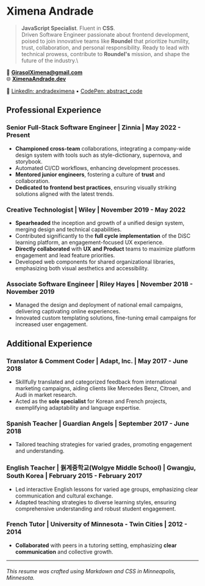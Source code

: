 # Ximena Andrade

> **JavaScript Specialist**. Fluent in **CSS**.\
> Driven Software Engineer passionate about frontend development, poised to join innovative teams like **Roundel** that prioritize humility, trust, collaboration, and personal responsibility. Ready to lead with technical prowess, contribute to **Roundel's** mission, and shape the future of the industry.\

📧 **<GirasolXimena@gmail.com>**\
🌐 **[XimenaAndrade.dev](https://ximenaandrade.dev)**

🔗 [LinkedIn: andradeximena](https://www.linkedin.com/in/andradeximena) • [CodePen: abstract_code](https://codepen.io/abstract_code)

## Professional Experience

### Senior Full-Stack Software Engineer | Zinnia | May 2022 - Present

- **Championed cross-team** collaborations, integrating a company-wide design system with tools such as style-dictionary, supernova, and storybook.
- Automated CI/CD workflows, enhancing development processes.
- **Mentored junior engineers**, fostering a culture of **trust** and collaboration.
- **Dedicated to frontend best practices**, ensuring visually striking solutions aligned with the latest trends.

### Creative Technologist | Wiley | November 2019 - May 2022

- **Spearheaded** the inception and growth of a unified design system, merging design and technical capabilities.
- Contributed significantly to the **full cycle implementation** of the DiSC learning platform, an engagement-focused UX experience.
- **Directly collaborated** with **UX and Product** teams to maximize platform engagement and lead feature priorities.
- Developed web components for shared organizational libraries, emphasizing both visual aesthetics and accessibility.

### Associate Software Engineer | Riley Hayes | November 2018 - November 2019

- Managed the design and deployment of national email campaigns, delivering captivating online experiences.
- Innovated custom templating solutions, fine-tuning email campaigns for increased user engagement.

## Additional Experience

### Translator & Comment Coder | Adapt, Inc. | May 2017 - June 2018

- Skillfully translated and categorized feedback from international marketing campaigns, aiding clients like Mercedes Benz, Citroen, and Audi in market research.
- Acted as the **sole specialist** for Korean and French projects, exemplifying adaptability and language expertise.

### Spanish Teacher | Guardian Angels | September 2017 - June 2018

- Tailored teaching strategies for varied grades, promoting engagement and understanding.

### English Teacher | 웕계중학교(Wolgye Middle School) | Gwangju, South Korea | February 2015 - February 2017

- Led interactive English lessons for varied age groups, emphasizing clear communication and cultural exchange.
- Adapted teaching strategies to diverse learning styles, ensuring comprehensive understanding and robust student engagement.
### French Tutor | University of Minnesota - Twin Cities | 2012 - 2014

- **Collaborated** with peers in a tutoring setting, emphasizing **clear communication** and collective growth.

---
###### *This resume was crafted using Markdown and CSS in Minneapolis, Minnesota.*
